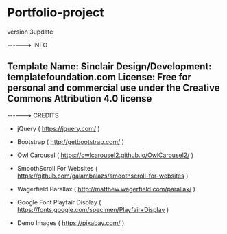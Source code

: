 # Portfolio-project

version 3update

------> INFO

Template Name: Sinclair
Design/Development: templatefoundation.com
License: Free for personal and commercial use under the Creative Commons Attribution 4.0 license
-----------------------------------------------------------------------------------------------------------------------
------> CREDITS


- jQuery ( https://jquery.com/ )
- Bootstrap ( http://getbootstrap.com/ )
- Owl Carousel ( https://owlcarousel2.github.io/OwlCarousel2/ )
- SmoothScroll For Websites ( https://github.com/galambalazs/smoothscroll-for-websites )
- Wagerfield Parallax ( http://matthew.wagerfield.com/parallax/ )
- Google Font Playfair Display ( https://fonts.google.com/specimen/Playfair+Display )

- Demo Images ( https://pixabay.com/ )
